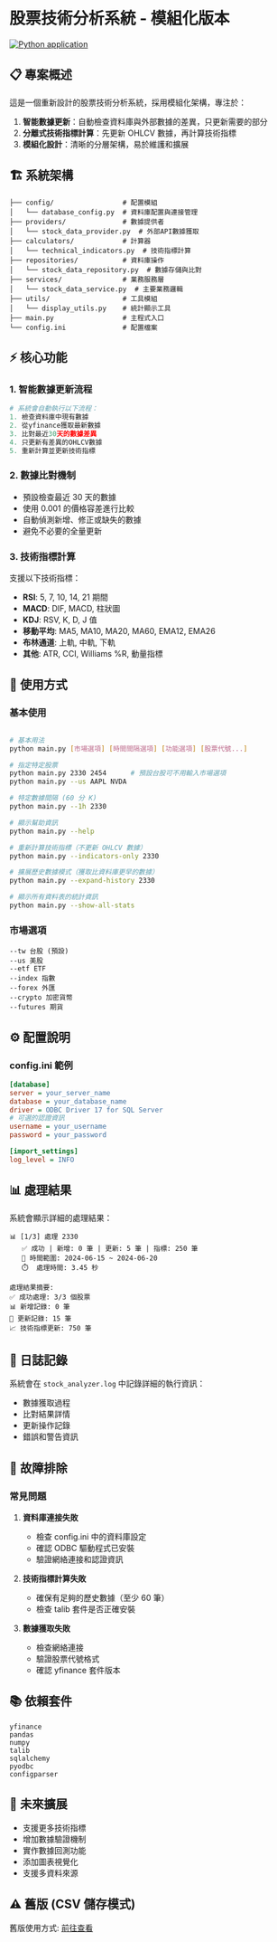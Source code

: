 # 股票技術分析系統 - 模組化版本

[![Python application](https://github.com/HaoXun97/technical-indicators/actions/workflows/python-app.yml/badge.svg)](https://github.com/HaoXun97/technical-indicators/actions/workflows/python-app.yml)

## 📋 專案概述

這是一個重新設計的股票技術分析系統，採用模組化架構，專注於：

1. **智能數據更新**：自動檢查資料庫與外部數據的差異，只更新需要的部分
2. **分離式技術指標計算**：先更新 OHLCV 數據，再計算技術指標
3. **模組化設計**：清晰的分層架構，易於維護和擴展

## 🏗️ 系統架構

```
├── config/                 # 配置模組
│   └── database_config.py  # 資料庫配置與連接管理
├── providers/              # 數據提供者
│   └── stock_data_provider.py  # 外部API數據獲取
├── calculators/            # 計算器
│   └── technical_indicators.py  # 技術指標計算
├── repositories/           # 資料庫操作
│   └── stock_data_repository.py  # 數據存儲與比對
├── services/               # 業務服務層
│   └── stock_data_service.py  # 主要業務邏輯
├── utils/                  # 工具模組
│   └── display_utils.py    # 統計顯示工具
├── main.py                 # 主程式入口
└── config.ini              # 配置檔案
```

## ⚡ 核心功能

### 1. 智能數據更新流程

```python
# 系統會自動執行以下流程：
1. 檢查資料庫中現有數據
2. 從yfinance獲取最新數據
3. 比對最近30天的數據差異
4. 只更新有差異的OHLCV數據
5. 重新計算並更新技術指標
```

### 2. 數據比對機制

- 預設檢查最近 30 天的數據
- 使用 0.001 的價格容差進行比較
- 自動偵測新增、修正或缺失的數據
- 避免不必要的全量更新

### 3. 技術指標計算

支援以下技術指標：

- **RSI**: 5, 7, 10, 14, 21 期間
- **MACD**: DIF, MACD, 柱狀圖
- **KDJ**: RSV, K, D, J 值
- **移動平均**: MA5, MA10, MA20, MA60, EMA12, EMA26
- **布林通道**: 上軌, 中軌, 下軌
- **其他**: ATR, CCI, Williams %R, 動量指標

## 🚀 使用方式

### 基本使用

```bash

# 基本用法
python main.py [市場選項] [時間間隔選項] [功能選項] [股票代號...]

# 指定特定股票
python main.py 2330 2454      # 預設台股可不用輸入市場選項
python main.py --us AAPL NVDA

# 特定數據間隔 (60 分 K)
python main.py --1h 2330

# 顯示幫助資訊
python main.py --help

# 重新計算技術指標（不更新 OHLCV 數據）
python main.py --indicators-only 2330

# 擴展歷史數據模式（獲取比資料庫更早的數據）
python main.py --expand-history 2330

# 顯示所有資料表的統計資訊
python main.py --show-all-stats
```

### 市場選項

```
--tw 台股 (預設)
--us 美股
--etf ETF
--index 指數
--forex 外匯
--crypto 加密貨幣
--futures 期貨
```

## ⚙️ 配置說明

### config.ini 範例

```ini
[database]
server = your_server_name
database = your_database_name
driver = ODBC Driver 17 for SQL Server
# 可選的認證資訊
username = your_username
password = your_password

[import_settings]
log_level = INFO
```

## 📊 處理結果

系統會顯示詳細的處理結果：

```
📊 [1/3] 處理 2330
   ✅ 成功 | 新增: 0 筆 | 更新: 5 筆 | 指標: 250 筆
   📅 時間範圍: 2024-06-15 ~ 2024-06-20
   ⏱️  處理時間: 3.45 秒

處理結果摘要:
✅ 成功處理: 3/3 個股票
📊 新增記錄: 0 筆
🔄 更新記錄: 15 筆
📈 技術指標更新: 750 筆
```

## 📝 日誌記錄

系統會在 `stock_analyzer.log` 中記錄詳細的執行資訊：

- 數據獲取過程
- 比對結果詳情
- 更新操作記錄
- 錯誤和警告資訊

## 🐛 故障排除

### 常見問題

1. **資料庫連接失敗**

   - 檢查 config.ini 中的資料庫設定
   - 確認 ODBC 驅動程式已安裝
   - 驗證網絡連接和認證資訊

2. **技術指標計算失敗**

   - 確保有足夠的歷史數據（至少 60 筆）
   - 檢查 talib 套件是否正確安裝

3. **數據獲取失敗**
   - 檢查網絡連接
   - 驗證股票代號格式
   - 確認 yfinance 套件版本

## 📚 依賴套件

```
yfinance
pandas
numpy
talib
sqlalchemy
pyodbc
configparser
```

## 🔮 未來擴展

- 支援更多技術指標
- 增加數據驗證機制
- 實作數據回測功能
- 添加圖表視覺化
- 支援多資料來源

## ⚠️ 舊版 (CSV 儲存模式)

舊版使用方式: [前往查看](./OLD_VERSION.md)
